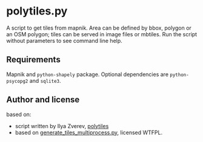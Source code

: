 # polytiles.py

A script to get tiles from mapnik. Area can be defined by bbox, polygon or an OSM polygon; tiles can be served in image files or mbtiles. Run the script without parameters to see command line help.

## Requirements

Mapnik and `python-shapely` package. Optional dependencies are `python-psycopg2` and `sqlite3`.

## Author and license

based on:
* script written by Ilya Zverev, [polytiles](https://github.com/zverik/polytiles)
* based on [generate\_tiles\_multiprocess.py](http://svn.openstreetmap.org/applications/rendering/mapnik/generate_tiles_multiprocess.py), licensed WTFPL.


